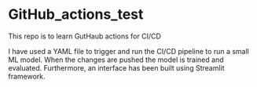 # GitHub_actions_test

This repo is to learn GutHaub actions for CI/CD

I have used a YAML file to trigger and run the CI/CD pipeline to run a small ML model. When the changes are pushed the model is trained and evaluated. Furthermore, an interface has been built using Streamlit framework.
